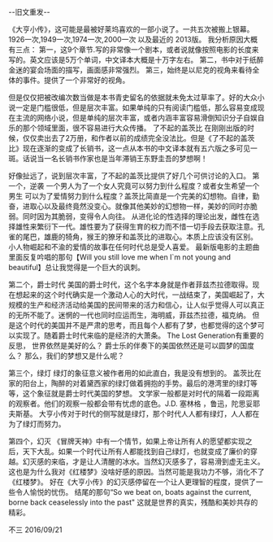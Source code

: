 --旧文重发--

《大亨小传》，这可能是最被好莱坞喜欢的一部小说了。一共五次被搬上银幕。1926一次,1949一次,1974一次,2000一次 以及最近的 2013版。
我分析原因大概有三点：
第一，这9个章节.写的非常像一个剧本，或者说就像按照电影的长度来写的。英文应该是5万个单词，中文译本大概是十万字左右。
第二，书中对于纸醉金迷的宴会场面的描写，画面感非常强烈。
第三，始终是以尼克的视角来看待全体的事件。提供了一个非常好的视角。

但是仅仅把被改编次数当做是本书青史留名的依据就未免太过草率了。好的大众小说一定是门槛很低，但是层次丰富。如果单纯的只有阅读门槛低，那么容易变成现在主流的网络小说，但是单纯的层次丰富，或者内涵丰富容易滑倒知识分子自娱自乐的那个领域里面，很不容易进行大众传播。
了不起的盖茨比 在刚刚出版的时候，仅仅卖出去了2万册，和作者以前的成绩完全没法比。但是《了不起的盖茨比》现在逐渐的变成了长销书，这一点从本书的中文译本就有五六版之多可见一斑。话说当一名长销书作家也是当年滞销王东野圭吾的梦想啊！

好像扯远了，说到层次丰富，了不起的盖茨比提供了好几个可供讨论的入口。
第一个，逆袭
一个男人为了一个女人究竟可以努力到什么程度？或者女生希望一个男生 可以为了爱情努力到什么程度？盖茨比简直是一个完美的幻想物。自律，勤奋，进取心以及最终竟然没变心。就像其他美妙的幻想物一样，美妙的同时亦脆弱。同时因为其脆弱，变得令人向往。
从进化论的性选择的理论出发，雌性在选择雄性来繁衍下一代。雄性要为了获得生育的权力而不惜一切手段去获取注意。孔雀的尾巴，雄鹿的犄角，猴王的獠牙和盖茨比的进取心。本质上应该没有区别。
小人物崛起和不渝的爱情的故事在任何时代总是受人喜爱。
最新版电影的主题曲里面反复吟唱的那句【Will you  still love me when I`m not young and beautiful】总让我觉得是一个巨大的讽刺。

第二个，爵士时代
美国的爵士时代，这个名字本身就是作者菲兹杰拉德取得。现在想起来的这个时代确实是一个激动人心的大时代，一战结束了，美国崛起了，大规模的生产和经济活动给美国的民间带来的活力和信心，让人似乎觉得人可以真正的无所不能了。迷惘的一代也同时应运而生，海明威，菲兹杰拉德，福克纳。
但是这个时代的美国并不是严肃的思考，而且每个人都有了梦，也都觉得的这个梦可以实现了。随着爵士时代来临的是经济的大萧条。
The Lost Generation有重要的反思，
世界依然是美好的么？
爵士乐的伴奏下的美国依然还是可以圆梦的国度么？
那么，我们的梦想又是什么呢？

第三个，绿灯
绿灯的象征意义被作者用的如此直白，我是没有想到的。
盖茨比在家的阳台上，陶醉的对着黛西家的绿灯做着拥抱的手势。最后的港湾里的绿灯等等，这个象征就是爵士时代美国的梦想。
文学家一般都是对时代的隔着一段距离的观察者。他们的观察一般都会带有忧虑的底色。J.D. 塞林格  ，鲁迅，陀思妥耶夫斯基。
大亨小传对于时代的侧写就是绿灯，那个时代人人都有绿灯，人人都在为了绿灯而努力。

第四个，幻灭
《冒牌天神》中有一个情节，如果上帝让所有人的愿望都实现之后，天下大乱。如果一个时代让所有人都能找到自己绿灯，也就变成了廉价的穿越。幻灭感的来临，才是让人清醒的冰水。当然幻灭感多了，容易滑到虚无主义。这也是为什么我对《红楼梦》没啥好感的原因。当然可能是我功力不够，消化不了《红楼梦》。
好在《大亨小传》的幻灭感停留在一个让人更理智的程度，提供了一些令人愉悦的忧伤。
结尾的那句“So we beat on, boats against the current, borne back ceaselessly into the past" 
这就是世界的真实，残酷和美妙共存的精彩。

不三
2016/09/21
